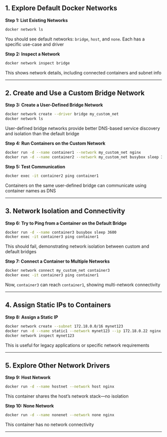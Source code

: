 
## 1. Explore Default Docker Networks

**Step 1: List Existing Networks**

```bash
docker network ls
```

You should see default networks: `bridge`, `host`, and `none`. Each has a specific use-case and driver

**Step 2: Inspect a Network**

```bash
docker network inspect bridge
```

This shows network details, including connected containers and subnet info

---

## 2. Create and Use a Custom Bridge Network

**Step 3: Create a User-Defined Bridge Network**

```bash
docker network create --driver bridge my_custom_net
docker network ls
```

User-defined bridge networks provide better DNS-based service discovery and isolation than the default bridge

**Step 4: Run Containers on the Custom Network**

```bash
docker run -d --name container1 --network my_custom_net nginx
docker run -d --name container2 --network my_custom_net busybox sleep 3600
```

**Step 5: Test Communication**

```bash
docker exec -it container2 ping container1
```

Containers on the same user-defined bridge can communicate using container names as DNS

---

## 3. Network Isolation and Connectivity

**Step 6: Try to Ping from a Container on the Default Bridge**

```bash
docker run -d --name container3 busybox sleep 3600
docker exec -it container3 ping container1
```

This should fail, demonstrating network isolation between custom and default bridges

**Step 7: Connect a Container to Multiple Networks**

```bash
docker network connect my_custom_net container3
docker exec -it container3 ping container1
```

Now, `container3` can reach `container1`, showing multi-network connectivity

---

## 4. Assign Static IPs to Containers

**Step 8: Assign a Static IP**

```bash
docker network create --subnet 172.18.0.0/16 mynet123
docker run -d --name static1 --network mynet123 --ip 172.18.0.22 nginx
docker network inspect mynet123
```

This is useful for legacy applications or specific network requirements

---

## 5. Explore Other Network Drivers

**Step 9: Host Network**

```bash
docker run -d --name hostnet --network host nginx
```

This container shares the host’s network stack—no isolation

**Step 10: None Network**

```bash
docker run -d --name nonenet --network none nginx
```

This container has no network connectivity

---

